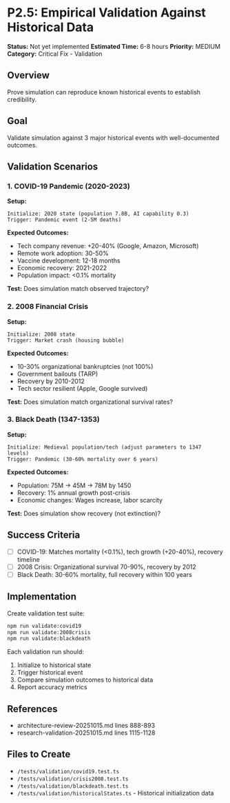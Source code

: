 # P2.5: Empirical Validation Against Historical Data

**Status:** Not yet implemented
**Estimated Time:** 6-8 hours
**Priority:** MEDIUM
**Category:** Critical Fix - Validation

## Overview

Prove simulation can reproduce known historical events to establish credibility.

## Goal

Validate simulation against 3 major historical events with well-documented outcomes.

## Validation Scenarios

### 1. COVID-19 Pandemic (2020-2023)

**Setup:**
```
Initialize: 2020 state (population 7.8B, AI capability 0.3)
Trigger: Pandemic event (2-5M deaths)
```

**Expected Outcomes:**
- Tech company revenue: +20-40% (Google, Amazon, Microsoft)
- Remote work adoption: 30-50%
- Vaccine development: 12-18 months
- Economic recovery: 2021-2022
- Population impact: <0.1% mortality

**Test:** Does simulation match observed trajectory?

### 2. 2008 Financial Crisis

**Setup:**
```
Initialize: 2008 state
Trigger: Market crash (housing bubble)
```

**Expected Outcomes:**
- 10-30% organizational bankruptcies (not 100%)
- Government bailouts (TARP)
- Recovery by 2010-2012
- Tech sector resilient (Apple, Google survived)

**Test:** Does simulation match organizational survival rates?

### 3. Black Death (1347-1353)

**Setup:**
```
Initialize: Medieval population/tech (adjust parameters to 1347 levels)
Trigger: Pandemic (30-60% mortality over 6 years)
```

**Expected Outcomes:**
- Population: 75M → 45M → 78M by 1450
- Recovery: 1% annual growth post-crisis
- Economic changes: Wages increase, labor scarcity

**Test:** Does simulation show recovery (not extinction)?

## Success Criteria

- [ ] COVID-19: Matches mortality (<0.1%), tech growth (+20-40%), recovery timeline
- [ ] 2008 Crisis: Organizational survival 70-90%, recovery by 2012
- [ ] Black Death: 30-60% mortality, full recovery within 100 years

## Implementation

Create validation test suite:

```bash
npm run validate:covid19
npm run validate:2008crisis
npm run validate:blackdeath
```

Each validation run should:
1. Initialize to historical state
2. Trigger historical event
3. Compare simulation outcomes to historical data
4. Report accuracy metrics

## References

- architecture-review-20251015.md lines 888-893
- research-validation-20251015.md lines 1115-1128

## Files to Create

- `/tests/validation/covid19.test.ts`
- `/tests/validation/crisis2008.test.ts`
- `/tests/validation/blackdeath.test.ts`
- `/tests/validation/historicalStates.ts` - Historical initialization data

